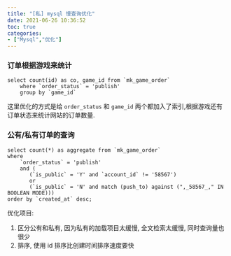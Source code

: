 ```yaml
---
title: "[私] mysql 慢查询优化"
date: 2021-06-26 10:36:52
toc: true
categories:
- ["Mysql","优化"]
---
```


### 订单根据游戏来统计


```
select count(id) as co, game_id from `mk_game_order` 
    where `order_status` = 'publish' 
    group by `game_id`
```

这里优化的方式是给 `order_status` 和 `game_id` 两个都加入了索引,根据游戏还有订单状态来统计网站的订单数量.


### 公有/私有订单的查询

```
select count(*) as aggregate from `mk_game_order` 
where 
	`order_status` = 'publish' 
	and (
	   (`is_public` = 'Y' and `account_id` != '58567') 
	   or 
	   (`is_public` = 'N' and match (push_to) against (",_58567_," IN BOOLEAN MODE))) 
order by `created_at` desc;
```

优化项目:

1. 区分公有和私有, 因为私有的加载项目太缓慢, 全文检索太缓慢, 同时查询量也很少
2. 排序, 使用 id 排序比创建时间排序速度要快

